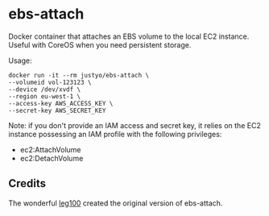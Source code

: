 # ebs-attach

Docker container that attaches an EBS volume to the local EC2 instance. Useful
with CoreOS when you need persistent storage.

Usage:

```
docker run -it --rm justyo/ebs-attach \
--volumeid vol-123123 \
--device /dev/xvdf \
--region eu-west-1 \
--access-key AWS_ACCESS_KEY \
--secret-key AWS_SECRET_KEY
```

Note: if you don't provide an IAM access and secret key, it relies on the EC2
instance possessing an IAM profile with the following privileges:

- ec2:AttachVolume
- ec2:DetachVolume

## Credits

The wonderful [leg100](https://github.com/leg100) created the original version
of ebs-attach.
